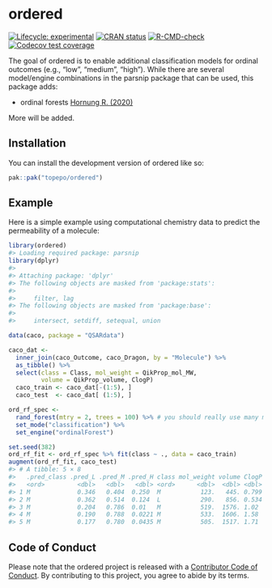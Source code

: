 
<!-- README.md is generated from README.Rmd. Please edit that file -->

# ordered

<!-- badges: start -->

[![Lifecycle:
experimental](https://img.shields.io/badge/lifecycle-experimental-orange.svg)](https://lifecycle.r-lib.org/articles/stages.html#experimental)
[![CRAN
status](https://www.r-pkg.org/badges/version/ordered)](https://CRAN.R-project.org/package=ordered)
[![R-CMD-check](https://github.com/topepo/ordered/actions/workflows/R-CMD-check.yaml/badge.svg)](https://github.com/topepo/ordered/actions/workflows/R-CMD-check.yaml)
[![Codecov test
coverage](https://codecov.io/gh/topepo/ordered/branch/main/graph/badge.svg)](https://app.codecov.io/gh/topepo/ordered?branch=main)
<!-- badges: end -->

The goal of ordered is to enable additional classification models for
ordinal outcomes (e.g., “low”, “medium”, “high”). While there are
several model/engine combinations in the parsnip package that can be
used, this package adds:

- ordinal forests [Hornung R.
  (2020)](https://scholar.google.com/scholar?hl=en&as_sdt=0%2C7&q=10.1007%2Fs00357-018-9302-x&btnG=)

More will be added.

## Installation

You can install the development version of ordered like so:

``` r
pak::pak("topepo/ordered")
```

## Example

Here is a simple example using computational chemistry data to predict
the permeability of a molecule:

``` r
library(ordered)
#> Loading required package: parsnip
library(dplyr)
#> 
#> Attaching package: 'dplyr'
#> The following objects are masked from 'package:stats':
#> 
#>     filter, lag
#> The following objects are masked from 'package:base':
#> 
#>     intersect, setdiff, setequal, union

data(caco, package = "QSARdata")

caco_dat <-
  inner_join(caco_Outcome, caco_Dragon, by = "Molecule") %>%
  as_tibble() %>%
  select(class = Class, mol_weight = QikProp_mol_MW,
         volume = QikProp_volume, ClogP)
  caco_train <- caco_dat[-(1:5), ]
  caco_test  <- caco_dat[ (1:5), ]

ord_rf_spec <- 
  rand_forest(mtry = 2, trees = 100) %>% # you should really use many more trees
  set_mode("classification") %>%
  set_engine("ordinalForest")

set.seed(382)
ord_rf_fit <- ord_rf_spec %>% fit(class ~ ., data = caco_train)
augment(ord_rf_fit, caco_test)
#> # A tibble: 5 × 8
#>   .pred_class .pred_L .pred_M .pred_H class mol_weight volume ClogP
#>   <ord>         <dbl>   <dbl>   <dbl> <ord>      <dbl>  <dbl> <dbl>
#> 1 M             0.346   0.404  0.250  M           123.   445. 0.799
#> 2 M             0.362   0.514  0.124  L           290.   856. 0.534
#> 3 M             0.204   0.786  0.01   M           519.  1576. 1.02 
#> 4 M             0.190   0.788  0.0221 M           533.  1606. 1.58 
#> 5 M             0.177   0.780  0.0435 M           505.  1517. 1.71
```

## Code of Conduct

Please note that the ordered project is released with a [Contributor
Code of
Conduct](https://contributor-covenant.org/version/2/1/CODE_OF_CONDUCT.html).
By contributing to this project, you agree to abide by its terms.
